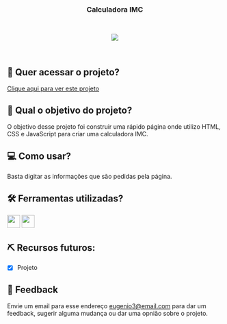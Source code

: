 <h3 align="center">
 Calculadora IMC
</h3>
  
<br>
 <p align="center">
  <img src="https://img.shields.io/badge/status-concluído-green?style=for-the-badge"/>
 </p>
<br>

## 🔗 Quer acessar o projeto?

[Clique aqui para ver este projeto](https://calculadora-imc-omega.vercel.app/)

## 🏹 Qual o objetivo do projeto?

O objetivo desse projeto foi construir uma rápido página onde utilizo HTML, CSS e JavaScript para criar uma calculadora IMC.

## 💻 Como usar?

Basta digitar as informações que são pedidas pela página.

## 🛠️ Ferramentas utilizadas?

<div>
  <img height=30 src="https://img.shields.io/badge/Visual_Studio_Code-0078D4?style=for-the-badge&logo=visual%20studio%20code&logoColor=white">
  <img height=30 src="https://img.shields.io/badge/JavaScript-F7DF1E?style=for-the-badge&logo=javascript&logoColor=black">
</div>

## ⛏️ Recursos futuros:

- [x] Projeto

## 💬 Feedback

Envie um email para esse endereço <eugenio3@email.com> para dar um feedback, sugerir alguma mudança ou dar uma opnião sobre o projeto.
